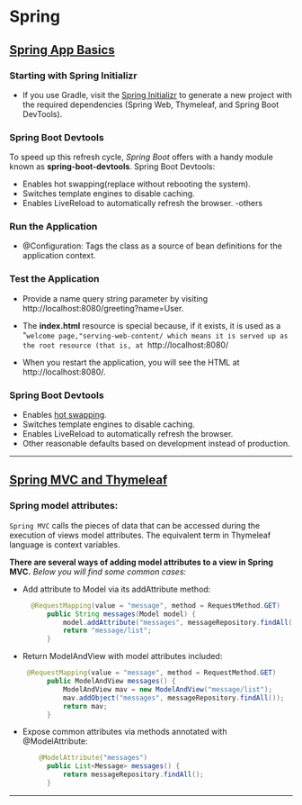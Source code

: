 # Spring

## **[Spring App Basics](https://spring.io/guides/gs/serving-web-content/)**

### Starting with Spring Initializr

- If you use Gradle, visit the [Spring Initializr](https://start.spring.io/) to generate a new project with the required dependencies (Spring Web, Thymeleaf, and Spring Boot DevTools).

### Spring Boot Devtools
To speed up this refresh cycle, *Spring Boot* offers with a handy module known as **spring-boot-devtools**. Spring Boot Devtools:
- Enables hot swapping(replace without rebooting the system).
- Switches template engines to disable caching.
- Enables LiveReload to automatically refresh the browser.
-others

### Run the Application
- @Configuration: Tags the class as a source of bean definitions for the application context.

### Test the Application
- Provide a name query string parameter by visiting http://localhost:8080/greeting?name=User. 

- The **index.html** resource is special because, if it exists, it is used as a "`welcome page,"serving-web-content/ which means it is served up as the root resource (that is, at `http://localhost:8080/
- When you restart the application, you will see the HTML at http://localhost:8080/.

### Spring Boot Devtools
- Enables [hot swapping](https://docs.spring.io/spring-boot/docs/current/reference/htmlsingle/#howto-hotswapping).
- Switches template engines to disable caching.
- Enables LiveReload to automatically refresh the browser.
- Other reasonable defaults based on development instead of production.

<hr>

## **[Spring MVC and Thymeleaf](https://www.thymeleaf.org/doc/articles/springmvcaccessdata.html)**

### **Spring model attributes:**

`Spring MVC` calls the pieces of data that can be accessed during the execution of views model attributes. The equivalent term in Thymeleaf language is context variables.


**There are several ways of adding model attributes to a view in Spring MVC.** *Below you will find some common cases:*

- Add attribute to Model via its addAttribute method:

  ```java
    @RequestMapping(value = "message", method = RequestMethod.GET)
        public String messages(Model model) {
            model.addAttribute("messages", messageRepository.findAll());
            return "message/list";
        }
  ```

- Return ModelAndView with model attributes included:

  ```java
   @RequestMapping(value = "message", method = RequestMethod.GET)
        public ModelAndView messages() {
            ModelAndView mav = new ModelAndView("message/list");
            mav.addObject("messages", messageRepository.findAll());
            return mav;
        }
  ```

- Expose common attributes via methods annotated with @ModelAttribute:

  ```java
      @ModelAttribute("messages")
        public List<Message> messages() {
            return messageRepository.findAll();
        }
  ```
<hr>
